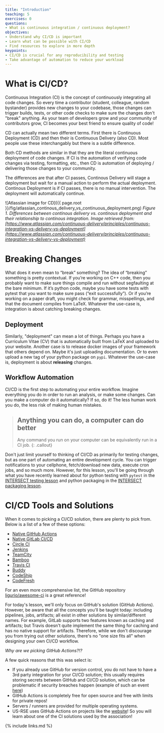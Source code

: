 ```yaml
---
title: "Introduction"
teaching: 5
exercises: 0
questions:
- What is continuous integration / continuous deployment?
objectives:
- Understand why CI/CD is important
- Learn what can be possible with CI/CD
- Find resources to explore in more depth
keypoints:
- CI/CD is crucial for any reproducibility and testing
- Take advantage of automation to reduce your workload
---
```

# What is CI/CD?

Continuous Integration (CI) is the concept of continuously integrating all code changes. So every time a contributor (student, colleague, random bystander) provides new changes to your codebase, those changes can trigger builds, tests, or other code checks to make sure the changes don't "break" anything. As your team of developers grow and your community of contributors grow, CI becomes your best friend to ensure quality of code!

CD can actually mean two different terms. First there is Continuous Deployment (CD) and then their is Continuous Delivery (also CD). Most people use these interchangably but there is a subtle difference.

Both CD methods are similar in that they are the literal continuous deployment of code changes. If CI is the automation of verifying code changes via testing, formatting, etc., then CD is  automation of  deploying / delivering those changes to your community.  

The differences are that after CI passes, Continous Delivery will stage a deployment but wait for a manual action to perform the actual deployment. Continous Deployment is if CI passes, there is no manual intervention. The deployment will automatically continue.

![Atlassian image for CD]({{ page.root }}/fig/atlassian_continous_delivery_vs_continuous_deployment.png)
*Figure 1. Differences between continous delivery vs. continous deployment and their relationship to continous integration. Image retrieved from: [https://www.atlassian.com/continuous-delivery/principles/continuous-integration-vs-delivery-vs-deployment](https://www.atlassian.com/continuous-delivery/principles/continuous-integration-vs-delivery-vs-deployment)*

# Breaking Changes

What does it even mean to “break” something? The idea of “breaking” something is pretty contextual. If you’re working on C++ code, then you probably want to make sure things compile and run without segfaulting at the bare minimum. If it’s python code, maybe you have some tests with pytest that you want to make sure pass (“exit successfully”). Or if you’re working on a paper draft, you might check for grammar, misspellings, and that the document compiles from LaTeX. Whatever the use-case is, integration is about catching breaking changes.

## Deployment

Similarly, "deployment" can mean a lot of things. Perhaps you have a Curriculum Vitae (CV) that is automatically built from LaTeX and uploaded to your website. Another case is to release docker images of your framework that others depend on. Maybe it's just uploading documentation. Or to even upload a new tag of your python package on `pypi`. Whatever the use-case is, deployment is about **releasing** changes.

## Workflow Automation

CI/CD is the first step to automating your entire workflow. Imagine everything you do in order to run an analysis, or make some changes. Can you make a computer do it automatically? If so, do it! The less human work you do, the less risk of making human mistakes.


> ## Anything you can do, a computer can do better
>
> Any command you run on your computer can be equivalently run in a CI job.
{: .callout}

Don't just limit yourself to thinking of CI/CD as primarily for testing changes, but as one part of automating an entire development cycle. You can trigger notifications to your cellphone, fetch/download new data, execute cron jobs, and so much more. However, for this lesson, you'll be going through what you have recently learned about for python testing with `pytest` in the [INTERSECT testing lesson](https://intersect-training.org/testing-lesson/) and python packaging in the [INTERSECT packaging lesson](https://intersect-training.org/packaging).

# CI/CD Tools and Solutions

When it comes to picking a CI/CD solution, there are plenty to pick from.
Below is a list of a few of these options:

- [Native GitHub Actions](https://github.com/features/actions)
- [Native GitLab CI/CD](https://docs.gitlab.com/ee/ci/)
- [Circle CI](https://circleci.com/)
- [Jenkins](https://jenkins.io/)
- [TeamCity](https://www.jetbrains.com/teamcity/)
- [Bamboo](https://www.atlassian.com/software/bamboo)
- [Travis CI](https://travis-ci.org/)
- [Buddy](https://buddy.works/)
- [CodeShip](https://codeship.com/)
- [CodeFresh](https://g.codefresh.io/)

For an even more comprehensive list, the GitHub repository [ligurio/awesome-ci](https://github.com/ligurio/awesome-ci) is a great reference!

For today's lesson, we'll only focus on GitHub's solution (GitHub Actions). However, be aware that all the concepts you'll be taught today: including pipelines, jobs, artifacts; all exist in other solutions by similar/different names. For example, GitLab supports two features known as caching and artifacts; but Travis doesn't quite implement the same thing for caching and has no native support for artifacts. Therefore, while we don't discourage you from trying out other solutions, there's no "one size fits all" when designing your own CI/CD workflow.

*Why are we picking GitHub Actions?!?*

A few quick reasons that this was select is:
  * If you already use GitHub for version control, you do not have to have a 3rd party integration for your CI/CD solution; this usually requires storing secrets between GitHub and CI/CD solution, which can be problematic if security breaches happen (example of such an event [here](https://github.blog/2022-04-15-security-alert-stolen-oauth-user-tokens/))
  * GitHub Actions is completely free for open source and free with limits for private repos! 
  * Servers / runners are provided for multiple operating systems.
  * US-RSE uses GitHub Actions on projects like the [website](https://github.com/USRSE/usrse.github.io)! So you will learn about one of the CI solutions used by the association! 

{% include links.md %}
